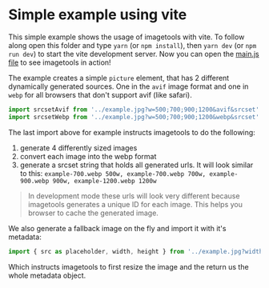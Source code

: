 # Simple example using vite

This simple example shows the usage of imagetools with vite. To follow along open this folder and type `yarn` (or
`npm install`), then `yarn dev` (or `npm run dev`) to start the vite development server. Now you can open the
[main.js file](./main.js) to see imagetools in action!

The example creates a simple `picture` element, that has 2 different dynamically generated sources. One in the `avif`
image format and one in `webp` for all browsers that don't support avif (like safari).

```ts
import srcsetAvif from '../example.jpg?w=500;700;900;1200&avif&srcset'
import srcsetWebp from '../example.jpg?w=500;700;900;1200&webp&srcset'
```

The last import above for example instructs imagetools to do the following:

1. generate 4 differently sized images
2. convert each image into the webp format
3. generate a srcset string that holds all generated urls. It will look similar to this:
   `example-700.webp 500w, example-700.webp 700w, example-900.webp 900w, example-1200.webp 1200w`

> In development mode these urls will look very different because imagetools generates a unique ID for each image. This
> helps you browser to cache the generated image.

We also generate a fallback image on the fly and import it with it's metadata:

```ts
import { src as placeholder, width, height } from '../example.jpg?width=300&metadata'
```

Which instructs imagetools to first resize the image and the return us the whole metadata object.
